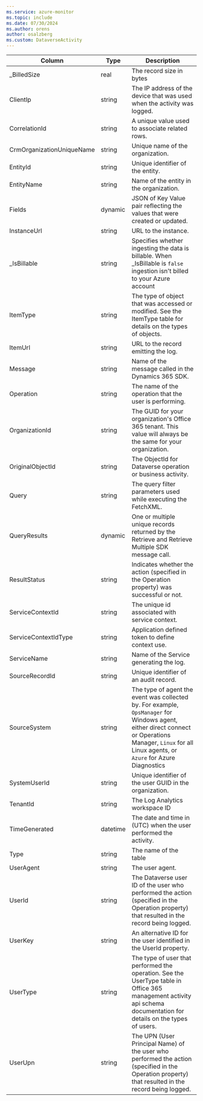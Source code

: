 ```yaml
---
ms.service: azure-monitor
ms.topic: include
ms.date: 07/30/2024
ms.author: orens
author: osalzberg
ms.custom: DataverseActivity
---
```



| Column | Type | Description |
|---|---|---|
| _BilledSize | real | The record size in bytes |
| ClientIp | string | The IP address of the device that was used when the activity was logged. |
| CorrelationId | string | A unique value used to associate related rows. |
| CrmOrganizationUniqueName | string | Unique name of the organization. |
| EntityId | string | Unique identifier of the entity. |
| EntityName | string | Name of the entity in the organization. |
| Fields | dynamic | JSON of Key Value pair reflecting the values that were created or updated. |
| InstanceUrl | string | URL to the instance. |
| _IsBillable | string | Specifies whether ingesting the data is billable. When _IsBillable is `false` ingestion isn't billed to your Azure account |
| ItemType | string | The type of object that was accessed or modified. See the ItemType table for details on the types of objects. |
| ItemUrl | string | URL to the record emitting the log. |
| Message | string | Name of the message called in the Dynamics 365 SDK. |
| Operation | string | The name of the operation that the user is performing. |
| OrganizationId | string | The GUID for your organization's Office 365 tenant. This value will always be the same for your organization. |
| OriginalObjectId | string | The ObjectId for Dataverse operation or business activity. |
| Query | string | The query filter parameters used while executing the FetchXML. |
| QueryResults | dynamic | One or multiple unique records returned by the Retrieve and Retrieve Multiple SDK message call. |
| ResultStatus | string | Indicates whether the action (specified in the Operation property) was successful or not. |
| ServiceContextId | string | The unique id associated with service context. |
| ServiceContextIdType | string | Application defined token to define context use. |
| ServiceName | string | Name of the Service generating the log. |
| SourceRecordId | string | Unique identifier of an audit record. |
| SourceSystem | string | The type of agent the event was collected by. For example, `OpsManager` for Windows agent, either direct connect or Operations Manager, `Linux` for all Linux agents, or `Azure` for Azure Diagnostics |
| SystemUserId | string | Unique identifier of the user GUID in the organization. |
| TenantId | string | The Log Analytics workspace ID |
| TimeGenerated | datetime | The date and time in (UTC) when the user performed the activity. |
| Type | string | The name of the table |
| UserAgent | string | The user agent. |
| UserId | string | The Dataverse user ID of the user who performed the action (specified in the Operation property) that resulted in the record being logged. |
| UserKey | string | An alternative ID for the user identified in the UserId property. |
| UserType | string | The type of user that performed the operation. See the UserType table in Office 365 management activity api schema documentation for details on the types of users. |
| UserUpn | string | The UPN (User Principal Name) of the user who performed the action (specified in the Operation property) that resulted in the record being logged. |
